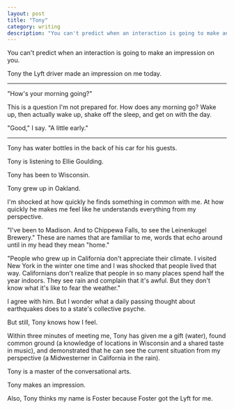```yaml
---
layout: post
title: "Tony"
category: writing
description: "You can't predict when an interaction is going to make an impression on you."
---
```


You can't predict when an interaction is going to make an impression on you.

Tony the Lyft driver made an impression on me today.

---

"How's your morning going?"

This is a question I'm not prepared for. How does any morning go? Wake up, then actually wake up, shake off the sleep, and get on with the day.

"Good," I say. "A little early."

---

Tony has water bottles in the back of his car for his guests.

Tony is listening to Ellie Goulding.

Tony has been to Wisconsin.

Tony grew up in Oakland.

I'm shocked at how quickly he finds something in common with me. At how quickly he makes me feel like he understands everything from my perspective.

"I've been to Madison. And to Chippewa Falls, to see the Leinenkugel Brewery." These are names that are familiar to me, words that echo around until in my head they mean "home."

"People who grew up in California don't appreciate their climate. I visited New York in the winter one time and I was shocked that people lived that way. Californians don't realize that people in so many places spend half the year indoors. They see rain and complain that it's awful. But they don't know what it's like to fear the weather."

I agree with him. But I wonder what a daily passing thought about earthquakes does to a state's collective psyche.

But still, Tony knows how I feel.

Within three minutes of meeting me, Tony has given me a gift (water), found common ground (a knowledge of locations in Wisconsin and a shared taste in music), and demonstrated that he can see the current situation from my perspective (a Midwesterner in California in the rain).

Tony is a master of the conversational arts.

Tony makes an impression.

Also, Tony thinks my name is Foster because Foster got the Lyft for me.
